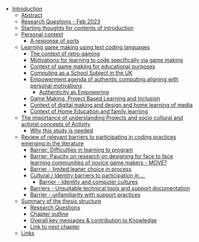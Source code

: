 -   [Introduction](#introduction)
    -   [Abstract](#abstract)
    -   [Research Questions - Feb 2023](#research-questions---feb-2023)
    -   [Starting thoughts for contents of
        introduction](#starting-thoughts-for-contents-of-introduction)
    -   [Personal context](#personal-context)
        -   [A response of sorts](#a-response-of-sorts)
    -   [Learning game making using text coding
        languages](#learning-game-making-using-text-coding-languages)
        -   [The context of retro gaming](#the-context-of-retro-gaming)
        -   [Motivations for learning to code specifically via game
            making](#motivations-for-learning-to-code-specifically-via-game-making)
        -   [Context of game making for educational
            purposes](#context-of-game-making-for-educational-purposes)
        -   [Computing as a School Subject in the
            UK](#computing-as-a-school-subject-in-the-uk)
        -   [Empowerment agenda of authentic computing aligning with
            personal
            motivations](#empowerment-agenda-of-authentic-computing-aligning-with-personal-motivations)
            -   [Authenticity as
                Empowering](#authenticity-as-empowering)
        -   [Game Making, Project Based Learning and
            Inclusion](#game-making-project-based-learning-and-inclusion)
        -   [Context of digital making and design and home learning of
            media](#context-of-digital-making-and-design-and-home-learning-of-media)
        -   [Context of Home Education and family
            learning](#context-of-home-education-and-family-learning)
    -   [The importance of understanding Projects and socio cultural and
        activist concepts of
        Activity](#the-importance-of-understanding-projects-and-socio-cultural-and-activist-concepts-of-activity)
        -   [Why this study is needed](#why-this-study-is-needed)
    -   [Review of relevant barriers to participating in coding
        practices emerging in the
        literature](#review-of-relevant-barriers-to-participating-in-coding-practices-emerging-in-the-literature)
        -   [Barrier: Difficulties in learning to
            program](#barrier-difficulties-in-learning-to-program)
        -   [Barrier: Paucity on research on designing for face to face
            learning communities of novice game makers -
            MOVE?](#barrier-paucity-on-research-on-designing-for-face-to-face-learning-communities-of-novice-game-makers---move)
        -   [Barrier - limited leaner choice in
            process](#barrier---limited-leaner-choice-in-process)
        -   [Cultural / Identity barriers to participation in
            ...](#cultural-identity-barriers-to-participation-in)
            -   [Barrier - Identity and computer
                cultures](#barrier---identity-and-computer-cultures)
        -   [Barriers - Unsuitable technical tools and support
            documentation](#barriers---unsuitable-technical-tools-and-support-documentation)
        -   [Barrier - unfamiliarity with support
            practices](#barrier---unfamiliarity-with-support-practices)
    -   [Summary of the thesis
        structure](#summary-of-the-thesis-structure)
        -   [Research Questions](#research-questions)
        -   [Chapter outline](#chapter-outline)
        -   [Overall key messages & contribution to
            Knowledge](#overall-key-messages-contribution-to-knowledge)
        -   [Link to next chapter](#link-to-next-chapter)
    -   [Links](#links)
